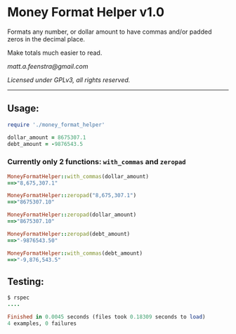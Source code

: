 # Money Format Helper v1.0

Formats any number, or dollar amount to have commas and/or padded zeros in the decimal place.

Make totals much easier to read.


_matt.a.feenstra@gmail.com_

_Licensed under GPLv3, all rights reserved._

-----

## Usage:

```ruby
require './money_format_helper'

dollar_amount = 8675307.1
debt_amount = -9876543.5

```
### Currently only 2 functions: `with_commas` and `zeropad`

```ruby
MoneyFormatHelper::with_commas(dollar_amount)
==>"8,675,307.1"

MoneyFormatHelper::zeropad("8,675,307.1")
==>"8675307.10"

MoneyFormatHelper::zeropad(dollar_amount)
==>"8675307.10"

MoneyFormatHelper::zeropad(debt_amount)
==>"-9876543.50"

MoneyFormatHelper::with_commas(debt_amount)
==>"-9,876,543.5"

```

## Testing:

```ruby
$ rspec
....

Finished in 0.0045 seconds (files took 0.18309 seconds to load)
4 examples, 0 failures

```
